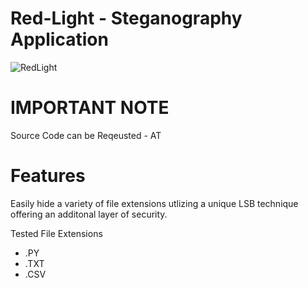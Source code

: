 # Red-Light - Steganography Application

![RedLight](https://github.com/AegisSynapse/Red-Light-/assets/132188683/433c41b7-dcd8-48e6-81d4-1f55ed4dd958)


# IMPORTANT NOTE
Source Code can be Reqeusted - AT

# Features 
Easily hide a variety of file extensions utlizing a unique LSB technique offering an additonal layer of security. 

Tested File Extensions 

  - .PY
  - .TXT
  - .CSV
